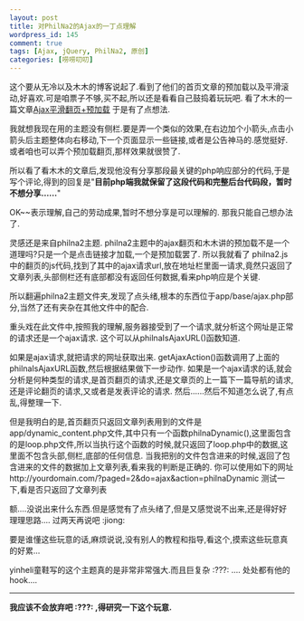 ```yaml
--- 
layout: post
title: 对PhilNa2的Ajax的一丁点理解
wordpress_id: 145
comment: true
tags: [Ajax, jQuery, PhilNa2, 原创]
categories: [唠唠叨叨]
---
```

这个要从无冷以及木木的博客说起了.看到了他们的首页文章的预加载以及平滑滚动,好喜欢.可是咱票子不够,买不起,所以还是看看自己鼓捣着玩玩吧.
看了木木的一篇文章[Ajax平滑翻页+预加载](http://immmmm.com/ajax-smooth-flip-and-preload.html)  于是有了点想法.

我就想我现在用的主题没有侧栏.要是弄一个类似的效果,在右边加个小箭头,点击小箭头后主题整体向右移动,下一个页面显示一些链接,或者是公告神马的.感觉挺好.或者咱也可以弄个预加载翻页,那样效果就很赞了.

所以看了看木木的文章后,发现他没有分享那段最关键的php响应部分的代码,于是写个评论,得到的回复是"**目前php端我就保留了这段代码和完整后台代码段，暂时不想分享……**" 

OK~~表示理解,自己的劳动成果,暂时不想分享是可以理解的.
那我只能自己想办法了.

灵感还是来自philna2主题.
philna2主题中的ajax翻页和木木讲的预加载不是一个道理吗?只是一个是点击链接才加载,一个是预加载罢了.
所以我就看了 philna2.js中的翻页的js代码,找到了其中的ajax请求url,放在地址栏里面一请求,竟然只返回了文章列表,头部侧栏还有底部都没有返回任何数据,看来php响应是个关键.

所以翻遍philna2主题文件夹,发现了点头绪,根本的东西位于app/base/ajax.php部分,当然了还有夹杂在其他文件中的配合.

重头戏在此文件中,按照我的理解,服务器接受到了一个请求,就分析这个网址是正常的请求还是一个ajax请求.
这个可以从philnaIsAjaxURL()函数知道.

如果是ajax请求,就把请求的网址获取出来.
getAjaxAction()函数调用了上面的philnaIsAjaxURL函数,然后根据结果做下一步动作.
如果是一个ajax请求的话,就会分析是何种类型的请求,是首页翻页的请求,还是文章页的上一篇下一篇导航的请求,还是评论翻页的请求,又或者是发表评论的请求.
然后......然后不知道怎么说了,有点乱,得整理一下.

但是我明白的是,首页翻页只返回文章列表用到的文件是app/dynamic_content.php文件,其中只有一个函数philnaDynamic(),这里面包含的是loop.php文件,所以当执行这个函数的时候,就只返回了loop.php中的数据,这里面不包含头部,侧栏,底部的任何信息.
当我把别的文件包含进来的时候,返回了包含进来的文件的数据加上文章列表,看来我的判断是正确的.
你可以使用如下的网址http://yourdomain.com/?paged=2&do=ajax&action=philnaDynamic 测试一下,看是否只返回了文章列表

额....没说出来什么东西.但是感觉有了点头绪了,但是又感觉说不出来,还是得好好理理思路.... 过两天再说吧 :jiong: 

要是谁懂这些玩意的话,麻烦说说,没有别人的教程和指导,看这个,摸索这些玩意真的好累...

yinheli童鞋写的这个主题真的是非常非常强大.而且巨复杂 :???: .... 处处都有他的hook....

***
**我应该不会放弃吧 :???: ,得研究一下这个玩意.**

